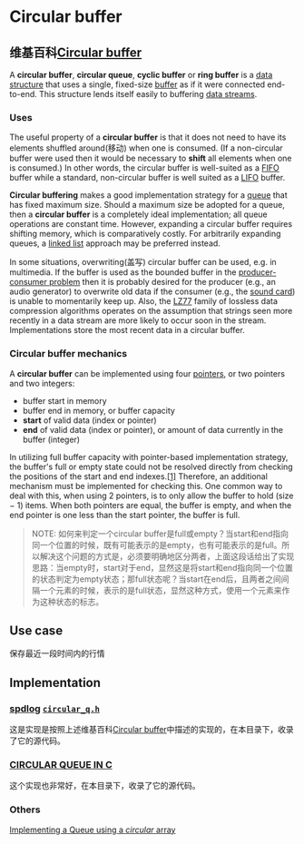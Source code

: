 # Circular buffer

## 维基百科[Circular buffer](https://en.wikipedia.org/wiki/Circular_buffer)

A **circular buffer**, **circular queue**, **cyclic buffer** or **ring buffer** is a [data structure](https://en.wikipedia.org/wiki/Data_structure) that uses a single, fixed-size [buffer](https://en.wikipedia.org/wiki/Buffer_(computer_science)) as if it were connected end-to-end. This structure lends itself easily to buffering [data streams](https://en.wikipedia.org/wiki/Data_stream).

### Uses

The useful property of a **circular buffer** is that it does not need to have its elements shuffled around(移动) when one is consumed. (If a non-circular buffer were used then it would be necessary to **shift** all elements when one is consumed.) In other words, the circular buffer is well-suited as a [FIFO](https://en.wikipedia.org/wiki/FIFO_(computing_and_electronics)) buffer while a standard, non-circular buffer is well suited as a [LIFO](https://en.wikipedia.org/wiki/LIFO_(computing)) buffer.

**Circular buffering** makes a good implementation strategy for a [queue](https://en.wikipedia.org/wiki/Queue_(data_structure)) that has fixed maximum size. Should a maximum size be adopted for a queue, then a **circular buffer** is a completely ideal implementation; all queue operations are constant time. However, expanding a circular buffer requires shifting memory, which is comparatively costly. For arbitrarily expanding queues, a [linked list](https://en.wikipedia.org/wiki/Linked_list) approach may be preferred instead.

In some situations, overwriting(盖写) circular buffer can be used, e.g. in multimedia. If the buffer is used as the bounded buffer in the [producer-consumer problem](https://en.wikipedia.org/wiki/Producer-consumer_problem) then it is probably desired for the producer (e.g., an audio generator) to overwrite old data if the consumer (e.g., the [sound card](https://en.wikipedia.org/wiki/Sound_card)) is unable to momentarily keep up. Also, the [LZ77](https://en.wikipedia.org/wiki/LZ77) family of lossless data compression algorithms operates on the assumption that strings seen more recently in a data stream are more likely to occur soon in the stream. Implementations store the most recent data in a circular buffer.



### Circular buffer mechanics

A **circular buffer** can be implemented using four [pointers](https://en.wikipedia.org/wiki/Pointer_(computer_programming)), or two pointers and two integers:

- buffer start in memory
- buffer end in memory, or buffer capacity
- **start** of valid data (index or pointer)
- **end** of valid data (index or pointer), or amount of data currently in the buffer (integer)

In utilizing full buffer capacity with pointer-based implementation strategy, the buffer's full or empty state could not be resolved directly from checking the positions of the start and end indexes.[[1\]](https://en.wikipedia.org/wiki/Circular_buffer#cite_note-1) Therefore, an additional mechanism must be implemented for checking this. One common way to deal with this, when using 2 pointers, is to only allow the buffer to hold (size − 1) items. When both pointers are equal, the buffer is empty, and when the end pointer is one less than the start pointer, the buffer is full.

> NOTE: 如何来判定一个circular buffer是full或empty？当start和end指向同一个位置的时候，既有可能表示的是empty，也有可能表示的是full。所以解决这个问题的方式是，必须要明确地区分两者，上面这段话给出了实现思路：当empty时，start对于end，显然这是将start和end指向同一个位置的状态判定为empty状态；那full状态呢？当start在end后，且两者之间间隔一个元素的时候，表示的是full状态，显然这种方式，使用一个元素来作为这种状态的标志。





## Use case

保存最近一段时间内的行情

## Implementation

### [ spdlog](https://github.com/gabime/spdlog) [`circular_q.h`](https://github.com/gabime/spdlog/blob/v1.x/include/spdlog/details/circular_q.h) 

这是实现是按照上述维基百科[Circular buffer](https://en.wikipedia.org/wiki/Circular_buffer)中描述的实现的，在本目录下，收录了它的源代码。



### [CIRCULAR QUEUE IN C](http://www.martinbroadhurst.com/cirque-in-c.html)

这个实现也非常好，在本目录下，收录了它的源代码。

### Others



[Implementing a Queue using a *circular* array](http://www.mathcs.emory.edu/~cheung/Courses/171/Syllabus/8-List/array-queue2.html)

